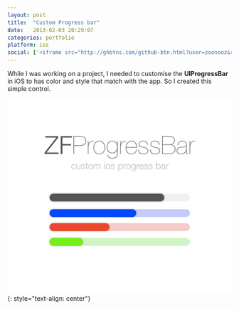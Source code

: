 ```yaml
---
layout: post
title:  "Custom Progress bar"
date:   2013-02-03 20:29:07
categories: portfolio
platform: ios
social: ['<iframe src="http://ghbtns.com/github-btn.html?user=zoonooz&repo=ZFProgressBar&type=watch&count=true" height="20" width="90" frameborder="0" scrolling="0" style="width:90px; height: 20px; margin-bottom: -6px" allowTransparency="true"></iframe>']
---
```


While I was working on a project, I needed to customise the **UIProgressBar** in iOS to has color and style that match with the app. So I created this simple control.

![image](/img/portfolio/zfprogress.jpg)
{: style="text-align: center"}

